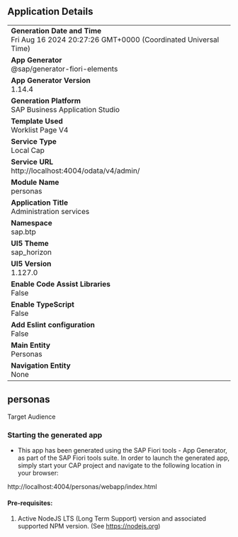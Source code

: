 ## Application Details
|               |
| ------------- |
|**Generation Date and Time**<br>Fri Aug 16 2024 20:27:26 GMT+0000 (Coordinated Universal Time)|
|**App Generator**<br>@sap/generator-fiori-elements|
|**App Generator Version**<br>1.14.4|
|**Generation Platform**<br>SAP Business Application Studio|
|**Template Used**<br>Worklist Page V4|
|**Service Type**<br>Local Cap|
|**Service URL**<br>http://localhost:4004/odata/v4/admin/|
|**Module Name**<br>personas|
|**Application Title**<br>Administration services|
|**Namespace**<br>sap.btp|
|**UI5 Theme**<br>sap_horizon|
|**UI5 Version**<br>1.127.0|
|**Enable Code Assist Libraries**<br>False|
|**Enable TypeScript**<br>False|
|**Add Eslint configuration**<br>False|
|**Main Entity**<br>Personas|
|**Navigation Entity**<br>None|

## personas

Target Audience

### Starting the generated app

-   This app has been generated using the SAP Fiori tools - App Generator, as part of the SAP Fiori tools suite.  In order to launch the generated app, simply start your CAP project and navigate to the following location in your browser:

http://localhost:4004/personas/webapp/index.html

#### Pre-requisites:

1. Active NodeJS LTS (Long Term Support) version and associated supported NPM version.  (See https://nodejs.org)


